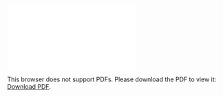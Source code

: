 <object data="christ-in-song/CIS1908pdfs/551.pdf" type="application/pdf" width="100%" height="1024px">
    <embed src="christ-in-song/CIS1908pdfs/551.pdf">
        <p>This browser does not support PDFs. Please download the PDF to view it: <a href="christ-in-song/CIS1908pdfs/551.pdf">Download PDF</a>.</p>
    </embed>
</object>

